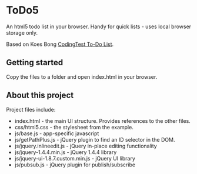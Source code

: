 # ToDo5

An html5 todo list in your browser. Handy for quick lists - uses local browser storage only.

Based on Koes Bong [CodingTest To-Do List](http://web.koesbong.com/demo/codingtest/). 

## Getting started

Copy the files to a folder and open index.html in your browser.
	
## About this project
 
Project files include:

*  index.html - the main UI structure. Provides references to the other files. 
*  css/html5.css - the stylesheet from the example.
*  js/base.js - app-specific javascript 
*  js/getPathPlus.js - jQuery plugin to find an ID selector in the DOM.
*  js/jquery.inlineedit.js - jQuery in-place editing functionality
*  js/jquery-1.4.4.min.js - jQuery 1.4.4 library
*  js/jquery-ui-1.8.7.custom.min.js - jQuery UI library
*  js/pubsub.js - jQuery plugin for publish/subscribe




